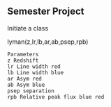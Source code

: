 ## Semester Project

Initiate a class

lyman(z,lr,lb,ar,ab,psep,rpb)

	Parameters 
	z Redshift
	lr Line width red
	lb Line width blue
	ar Asym red
	ab Asym blue
	psep separation
	rpb Relative peak flux blue red 